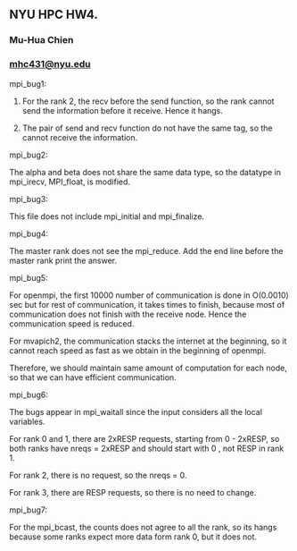 ## NYU HPC HW4.
### Mu-Hua Chien 
### mhc431@nyu.edu

mpi_bug1: 

1. For the rank 2, the recv before the send function, so the rank cannot send the information before it receive. Hence it hangs.   

2. The pair of send and recv function do not have the same tag, so the cannot receive the information.   


mpi_bug2:
 
The alpha and beta does not share the same data type, so the datatype in mpi_irecv, MPI_float, is modified. 

mpi_bug3: 

This file does not include mpi_initial and mpi_finalize. 

mpi_bug4: 

The master rank does not see the mpi_reduce. Add the end line before the master rank print the answer. 

mpi_bug5: 

For openmpi, the first 10000 number of communication is done in O(0.0010) sec but for rest of communication, it takes times to finish, because most of communication does not finish with the receive node. Hence the communication speed is reduced. 

For mvapich2, the communication stacks the internet at the beginning, so it cannot reach speed as fast as we obtain in the beginning of openmpi.

Therefore, we should maintain same amount of computation for each node, so that we can have efficient communication.  

mpi_bug6: 

The bugs appear in mpi_waitall since the input considers all the local variables. 

For rank 0 and 1, there are 2xRESP requests, starting from 0 - 2xRESP, so both ranks have nreqs = 2xRESP and should start with 0 , not RESP in rank 1.

For rank 2, there is no request, so the nreqs = 0.

For rank 3, there are RESP requests, so there is no need to change. 

mpi_bug7: 

For the mpi_bcast, the counts does not agree to all the rank, so its hangs because some ranks expect more data form rank 0, but it does not. 
 
